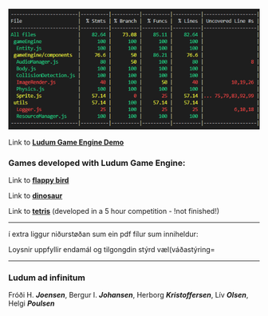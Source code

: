 ![Ludum logo](extra/code_coverage.png)

Link to [**Ludum Game Engine Demo**](https://ElPolloLoco007.github.io/LudumGameEngine/)

### Games developed with Ludum Game Engine:

Link to [**flappy bird**](https://ElPolloLoco007.github.io/LudumFlappy/)

Link to [**dinosaur**](https://ElPolloLoco007.github.io/LudumDino/)

Link to [**tetris**](https://ElPolloLoco007.github.io/LudumTetris/) (developed in a 5 hour competition - !not finished!)

---
í extra liggur niðurstøðan sum ein pdf fílur sum inniheldur:

Loysnir uppfyllir endamál og tilgongdin stýrd væl(váðastýring=

---

### Ludum **ad infinitum**

Fróði H. **_Joensen_**, Bergur I. **_Johansen_**, Herborg **_Kristoffersen_**, Lív **_Olsen_**, Helgi **_Poulsen_**
